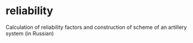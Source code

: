 # reliability
Calculation of reliability factors and construction of scheme of an artillery system (in Russian)
